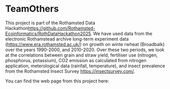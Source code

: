# TeamOthers

This project is part of the Rothamsted Data Hackathon<https://github.com/Rothamsted-Ecoinformatics/RothDataHackathon2025>. We have used data from the electronic Rothamstead archive long-term experiment data (https://www.era.rothamsted.ac.uk/) on growth on winte rwheat (Broadbalk) over the years 1990-2000, and 2010-2020. Over these two periods, we look at the correlations between grain and straw yield, fertiliser use (nitrogen, phosphorus, potassium), CO2 emission as calculated from nitrogen application, meterological data (rainfall, temperature), and insect prevalence from the Rothamsted Insect Survey https://insectsurvey.com/. 

You can find the web page from this project here:

